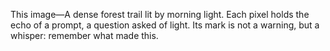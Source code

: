 This image—A dense forest trail lit by morning light.
Each pixel holds the echo of a prompt, a question asked of light.
Its mark is not a warning, but a whisper: remember what made this.
